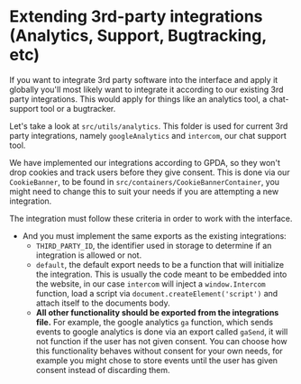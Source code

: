 # Extending 3rd-party integrations (Analytics, Support, Bugtracking, etc)

If you want to integrate 3rd party software into the interface and apply it globally you'll most likely want to integrate it according to our existing 3rd party integrations. This would apply for things like an analytics tool, a chat-support tool or a bugtracker.

Let's take a look at `src/utils/analytics`. This folder is used for current 3rd party integrations, namely `googleAnalytics` and `intercom`, our chat support tool.

We have implemented our integrations according to GPDA, so they won't drop cookies and track users before they give consent. This is done via our `CookieBanner`, to be found in `src/containers/CookieBannerContainer`, you might need to change this to suit your needs if you are attempting a new integration.

The integration must follow these criteria in order to work with the interface.

- And you must implement the same exports as the existing integrations:
  - `THIRD_PARTY_ID`, the identifier used in storage to determine if an integration is allowed or not.
  - `default`, the default export needs to be a function that will initialize the integration. This is usually the code meant to be embedded into the website, in our case `intercom` will inject a `window.Intercom` function, load a script via `document.createElement('script')` and attach itself to the documents body.
  - **All other functionality should be exported from the integrations file.** For example, the google analytics `ga` function, which sends events to google analytics is done via an export called `gaSend`, it will not function if the user has not given consent. You can choose how this functionality behaves without consent for your own needs, for example you might chose to store events until the user has given consent instead of discarding them.

